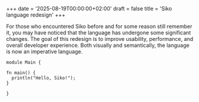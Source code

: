 +++
date = '2025-08-19T00:00:00+02:00'
draft = false
title = 'Siko language redesign'
+++

For those who encountered Siko before and for some reason still remember it, you may have noticed that the
language has undergone some significant changes.
The goal of this redesign is to improve usability, performance, and overall developer experience.
Both visually and semantically, the language is now an imperative language.

```siko
module Main {

fn main() {
  println("Hello, Siko!");
}

}